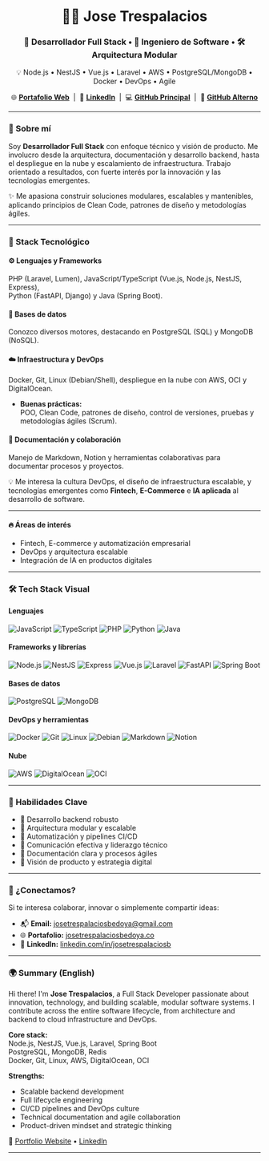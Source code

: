 <h1 align="center">👨‍💻 Jose Trespalacios</h1>

<h3 align="center">
  🚀 Desarrollador Full Stack • 🧠 Ingeniero de Software • 🛠️ Arquitectura Modular
</h3>

<p align="center">
  💡 Node.js • NestJS • Vue.js • Laravel • AWS • PostgreSQL/MongoDB • Docker • DevOps • Agile
</p>

<p align="center">
  🌐 <a href="https://josetrespalaciosbedoya.co" target="_blank"><strong>Portafolio Web</strong></a> &nbsp;|&nbsp;
  💼 <a href="https://www.linkedin.com/in/josetrespalaciosb" target="_blank"><strong>LinkedIn</strong></a> &nbsp;|&nbsp;
  💻 <a href="https://github.com/josetrespalacios" target="_blank"><strong>GitHub Principal</strong></a> &nbsp;|&nbsp;
  📂 <a href="https://github.com/josetrespalaciosbedoya" target="_blank"><strong>GitHub Alterno</strong></a>
</p>

---

### 🚀 Sobre mí

Soy **Desarrollador Full Stack** con enfoque técnico y visión de producto. Me involucro desde la arquitectura, documentación y desarrollo backend, hasta el despliegue en la nube y escalamiento de infraestructura. Trabajo orientado a resultados, con fuerte interés por la innovación y las tecnologías emergentes.

✨ Me apasiona construir soluciones modulares, escalables y mantenibles, aplicando principios de Clean Code, patrones de diseño y metodologías ágiles.

---

### 🧰 Stack Tecnológico

#### ⚙️ Lenguajes y Frameworks
  PHP (Laravel, Lumen), JavaScript/TypeScript (Vue.js, Node.js, NestJS, Express),  
  Python (FastAPI, Django) y Java (Spring Boot).  


#### 💾 Bases de datos
  Conozco diversos motores, destacando en PostgreSQL (SQL) y MongoDB (NoSQL).


#### ☁️ Infraestructura y DevOps
  Docker, Git, Linux (Debian/Shell), despliegue en la nube con AWS, OCI y DigitalOcean.  

- **Buenas prácticas:**  
  POO, Clean Code, patrones de diseño, control de versiones, pruebas y metodologías ágiles (Scrum).  


#### 📘 Documentación y colaboración
  Manejo de Markdown, Notion y herramientas colaborativas para documentar procesos y proyectos.

💡 Me interesa la cultura DevOps, el diseño de infraestructura escalable, y tecnologías emergentes como **Fintech**, **E-Commerce** e **IA aplicada** al desarrollo de software.

---
#### 🔥 Áreas de interés
- Fintech, E-commerce y automatización empresarial  
- DevOps y arquitectura escalable  
- Integración de IA en productos digitales

---

### 🛠️ Tech Stack Visual

#### Lenguajes
![JavaScript](https://img.shields.io/badge/-JavaScript-F7DF1E?style=flat&logo=javascript&logoColor=black)
![TypeScript](https://img.shields.io/badge/-TypeScript-3178C6?style=flat&logo=typescript)
![PHP](https://img.shields.io/badge/-PHP-777BB4?style=flat&logo=php)
![Python](https://img.shields.io/badge/-Python-3776AB?style=flat&logo=python)
![Java](https://img.shields.io/badge/-Java-007396?style=flat&logo=java)

#### Frameworks y librerías
![Node.js](https://img.shields.io/badge/-Node.js-339933?style=flat&logo=node.js)
![NestJS](https://img.shields.io/badge/-NestJS-E0234E?style=flat&logo=nestjs)
![Express](https://img.shields.io/badge/-Express.js-000000?style=flat&logo=express)
![Vue.js](https://img.shields.io/badge/-Vue.js-4FC08D?style=flat&logo=vue.js)
![Laravel](https://img.shields.io/badge/-Laravel-FF2D20?style=flat&logo=laravel)
![FastAPI](https://img.shields.io/badge/-FastAPI-009688?style=flat&logo=fastapi)
![Spring Boot](https://img.shields.io/badge/-SpringBoot-6DB33F?style=flat&logo=spring)

#### Bases de datos
![PostgreSQL](https://img.shields.io/badge/-PostgreSQL-336791?style=flat&logo=postgresql)
![MongoDB](https://img.shields.io/badge/-MongoDB-47A248?style=flat&logo=mongodb)

#### DevOps y herramientas
![Docker](https://img.shields.io/badge/-Docker-2496ED?style=flat&logo=docker)
![Git](https://img.shields.io/badge/-Git-F05032?style=flat&logo=git)
![Linux](https://img.shields.io/badge/-Linux-FCC624?style=flat&logo=linux)
![Debian](https://img.shields.io/badge/-Debian-A81D33?style=flat&logo=debian)
![Markdown](https://img.shields.io/badge/-Markdown-000000?style=flat&logo=markdown)
![Notion](https://img.shields.io/badge/-Notion-000000?style=flat&logo=notion)

#### Nube
![AWS](https://img.shields.io/badge/-AWS-232F3E?style=flat&logo=amazon-aws)
![DigitalOcean](https://img.shields.io/badge/-DigitalOcean-0080FF?style=flat&logo=digitalocean)
![OCI](https://img.shields.io/badge/-Oracle_Cloud-F80000?style=flat&logo=oracle)

---

### 🧠 Habilidades Clave

- 🔹 Desarrollo backend robusto  
- 🔹 Arquitectura modular y escalable  
- 🔹 Automatización y pipelines CI/CD  
- 🔹 Comunicación efectiva y liderazgo técnico  
- 🔹 Documentación clara y procesos ágiles  
- 🔹 Visión de producto y estrategia digital

---

### 📩 ¿Conectamos?

Si te interesa colaborar, innovar o simplemente compartir ideas:

- 📬 **Email:** [josetrespalaciosbedoya@gmail.com](mailto:josetrespalaciosbedoya@gmail.com)  
- 🌐 **Portafolio:** [josetrespalaciosbedoya.co](https://josetrespalaciosbedoya.co)  
- 💼 **LinkedIn:** [linkedin.com/in/josetrespalaciosb](https://www.linkedin.com/in/josetrespalaciosb)

---

### 🌍 Summary (English)

Hi there! I'm **Jose Trespalacios**, a Full Stack Developer passionate about innovation, technology, and building scalable, modular software systems. I contribute across the entire software lifecycle, from architecture and backend to cloud infrastructure and DevOps.

**Core stack:**  
Node.js, NestJS, Vue.js, Laravel, Spring Boot  
PostgreSQL, MongoDB, Redis  
Docker, Git, Linux, AWS, DigitalOcean, OCI

**Strengths:**  
- Scalable backend development  
- Full lifecycle engineering  
- CI/CD pipelines and DevOps culture  
- Technical documentation and agile collaboration  
- Product-driven mindset and strategic thinking  

🔗 [Portfolio Website](https://josetrespalaciosbedoya.co) • [LinkedIn](https://www.linkedin.com/in/josetrespalaciosb)

---
